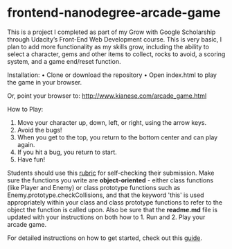 frontend-nanodegree-arcade-game
===============================

This is a project I completed as part of my Grow with Google Scholarship through Udacity’s Front-End Web Development course. This is very basic, I plan to add more functionality as my skills grow, including the ability to select a character, gems and other items to collect, rocks to avoid, a scoring system, and a game end/reset function. 

Installation:
•	Clone or download the repository
•	Open index.html to play the game in your browser.

Or, point your browser to: http://www.kianese.com/arcade_game.html

How to Play:
1.	Move your character up, down, left, or right, using the arrow keys. 
2.	Avoid the bugs!
3.	When you get to the top, you return to the bottom center and can play again.
4.	If you hit a bug, you return to start. 
5.	Have fun!

Students should use this [rubric](https://review.udacity.com/#!/projects/2696458597/rubric) for self-checking their submission. Make sure the functions you write are **object-oriented** - either class functions (like Player and Enemy) or class prototype functions such as Enemy.prototype.checkCollisions, and that the keyword 'this' is used appropriately within your class and class prototype functions to refer to the object the function is called upon. Also be sure that the **readme.md** file is updated with your instructions on both how to 1. Run and 2. Play your arcade game.

For detailed instructions on how to get started, check out this [guide](https://docs.google.com/document/d/1v01aScPjSWCCWQLIpFqvg3-vXLH2e8_SZQKC8jNO0Dc/pub?embedded=true).
